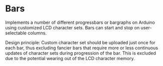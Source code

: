 # Bars
Implements a number of different progressbars or bargraphs on Arduino using customized LCD character sets. Bars can start and stop on user-selectable columns. 
 
Design principle: Custom character set should be uploaded just once for each bar, thus excluding fancier bars that require more or less continuous updates of character sets during progression of the bar. This is excluded due to the potential wearing out of the LCD character memory.



